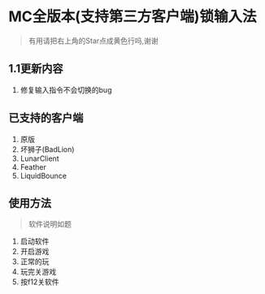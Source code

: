 # MC全版本(支持第三方客户端)锁输入法

> 有用请把右上角的Star点成黄色行吗,谢谢

## 1.1更新内容

1. 修复输入指令不会切换的bug

## 已支持的客户端

1. 原版
2. 坏狮子(BadLion)
3. LunarClient
4. Feather
5. LiquidBounce

## 使用方法

> 软件说明如题

1. 启动软件
2. 开启游戏
3. 正常的玩
4. 玩完关游戏
5. 按f12关软件
